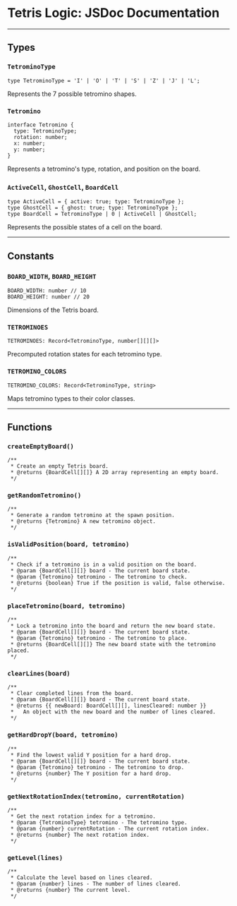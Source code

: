 # Tetris Logic: JSDoc Documentation

---

## Types

### `TetrominoType`
```
type TetrominoType = 'I' | 'O' | 'T' | 'S' | 'Z' | 'J' | 'L';
```
Represents the 7 possible tetromino shapes.

### `Tetromino`
```
interface Tetromino {
  type: TetrominoType;
  rotation: number;
  x: number;
  y: number;
}
```
Represents a tetromino's type, rotation, and position on the board.

### `ActiveCell`, `GhostCell`, `BoardCell`
```
type ActiveCell = { active: true; type: TetrominoType };
type GhostCell = { ghost: true; type: TetrominoType };
type BoardCell = TetrominoType | 0 | ActiveCell | GhostCell;
```
Represents the possible states of a cell on the board.

---

## Constants

### `BOARD_WIDTH`, `BOARD_HEIGHT`
```
BOARD_WIDTH: number // 10
BOARD_HEIGHT: number // 20
```
Dimensions of the Tetris board.

### `TETROMINOES`
```
TETROMINOES: Record<TetrominoType, number[][][]>
```
Precomputed rotation states for each tetromino type.

### `TETROMINO_COLORS`
```
TETROMINO_COLORS: Record<TetrominoType, string>
```
Maps tetromino types to their color classes.

---

## Functions

### `createEmptyBoard()`
```
/**
 * Create an empty Tetris board.
 * @returns {BoardCell[][]} A 2D array representing an empty board.
 */
```

### `getRandomTetromino()`
```
/**
 * Generate a random tetromino at the spawn position.
 * @returns {Tetromino} A new tetromino object.
 */
```

### `isValidPosition(board, tetromino)`
```
/**
 * Check if a tetromino is in a valid position on the board.
 * @param {BoardCell[][]} board - The current board state.
 * @param {Tetromino} tetromino - The tetromino to check.
 * @returns {boolean} True if the position is valid, false otherwise.
 */
```

### `placeTetromino(board, tetromino)`
```
/**
 * Lock a tetromino into the board and return the new board state.
 * @param {BoardCell[][]} board - The current board state.
 * @param {Tetromino} tetromino - The tetromino to place.
 * @returns {BoardCell[][]} The new board state with the tetromino placed.
 */
```

### `clearLines(board)`
```
/**
 * Clear completed lines from the board.
 * @param {BoardCell[][]} board - The current board state.
 * @returns {{ newBoard: BoardCell[][], linesCleared: number }}
 *   An object with the new board and the number of lines cleared.
 */
```

### `getHardDropY(board, tetromino)`
```
/**
 * Find the lowest valid Y position for a hard drop.
 * @param {BoardCell[][]} board - The current board state.
 * @param {Tetromino} tetromino - The tetromino to drop.
 * @returns {number} The Y position for a hard drop.
 */
```

### `getNextRotationIndex(tetromino, currentRotation)`
```
/**
 * Get the next rotation index for a tetromino.
 * @param {TetrominoType} tetromino - The tetromino type.
 * @param {number} currentRotation - The current rotation index.
 * @returns {number} The next rotation index.
 */
```

### `getLevel(lines)`
```
/**
 * Calculate the level based on lines cleared.
 * @param {number} lines - The number of lines cleared.
 * @returns {number} The current level.
 */
``` 